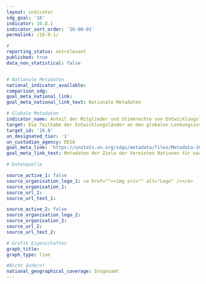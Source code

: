 ```yaml
---
layout: indicator
sdg_goal: '16'
indicator: 16.8.1
indicator_sort_order: '16-08-01'
permalink: /16-8-1/

#
reporting_status: notrelevant
published: true
data_non_statistical: false


# Nationale Metadaten
national_indicator_available:
comparison_sdg:
goal_meta_national_link:
goal_meta_national_link_text: Nationale Metadaten

# Globale Metadaten
indicator_name: Anteil der Mitglieder und Stimmrechte von Entwicklungsländern in internationalen Organisationen
target: Die Teilhabe der Entwicklungsländer an den globalen Lenkungsinstitutionen erweitern und verstärken
target_id: '16.8'
un_designated_tier: '1'
un_custodian_agency: DESA
goal_meta_link: 'https://unstats.un.org/sdgs/metadata/files/Metadata-16-08-01.pdf'
goal_meta_link_text: Metadaten der Ziele der Vereinten Nationen für nachhaltige Entwicklung

# Datenquelle

source_active_1: false
source_organisation_logo_1: <a href=""><img src="" alt="Logo" /></a>
source_organisation_1:
source_url_1:
source_url_text_1:

source_active_2: false
source_organisation_logo_2:
source_organisation_2:
source_url_2:
source_url_text_2:

# Grafik Eigenschaften
graph_title:
graph_type: line

#Nicht ändern!
national_geographical_coverage: Insgesamt
---
```

